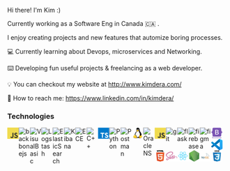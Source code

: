 Hi there! I'm Kim :)

Currently working as a Software Eng in Canada 🇨🇦 . 

I enjoy creating projects and new features that automize boring processes.

💻 Currently learning about Devops, microservices and Networking.

⌨️ Developing fun useful projects & freelancing as a web developer.

💡 You can checkout my website at http://www.kimdera.com/

💬 How to reach me: https://www.linkedin.com/in/kimdera/

### Technologies

<img align="left" alt="JavaScript" width="26px" src="https://raw.githubusercontent.com/github/explore/80688e429a7d4ef2fca1e82350fe8e3517d3494d/topics/javascript/javascript.png" />
<img align="left" alt="backbonejs" width="26px" src="http://gregfranko.com/images/backbone.png" />
<img align="left" alt="VisualBasic" width="26px" src="https://banner2.cleanpng.com/20180820/rta/kisspng-microsoft-visual-studio-lightswitch-visual-basic-t-net-for-android-app-app-5b7a3d62df89b8.6322733615347377629156.jpg" />
<img align="left" alt="Logstash" width="26px" src="https://elastic-content-share.eu/wp-content/uploads/edd/2020/06/logstash-logo-color.png" />
<img align="left" alt="ElasticSearch" width="26px" src="https://brandslogos.com/wp-content/uploads/images/large/elastic-elasticsearch-logo.png" />
<img align="left" alt="Kibana" width="26px" src="https://iconape.com/wp-content/png_logo_vector/elastic-kibana.png" />
<img align="left" alt="ECE" width="26px" src="https://sevenhillstechnology.com/wp-content/uploads/2021/01/elastic-cloud-logo.png" />
<img align="left" alt="C++" width="26px" src="https://upload.wikimedia.org/wikipedia/commons/thumb/1/18/ISO_C%2B%2B_Logo.svg/1200px-ISO_C%2B%2B_Logo.svg.png" />
<img align="left" alt="TypeScript" width="26px" src="https://raw.githubusercontent.com/devicons/devicon/master/icons/typescript/typescript-original.svg" />
<img align="left" alt="Python" width="26px" src="https://upload.wikimedia.org/wikipedia/commons/thumb/c/c3/Python-logo-notext.svg/1200px-Python-logo-notext.svg.png" />
<img align="left" alt="Postman" width="26px" src="https://www.vectorlogo.zone/logos/getpostman/getpostman-icon.svg" />
<img align="left" alt="Linux" width="26px" src="https://raw.githubusercontent.com/devicons/devicon/master/icons/linux/linux-original.svg" />
<img align="left" alt="OracleNS" width="26px" src="https://logos-world.net/wp-content/uploads/2021/09/NetSuite-Emblem.png" />
<img align="left" alt="jestJS" width="26px" src="https://raw.githubusercontent.com/devicons/devicon/master/icons/javascript/javascript-original.svg" />
<img align="left" alt="git" width="26px" src="https://www.vectorlogo.zone/logos/git-scm/git-scm-icon.svg" />
<img align="left" alt="flask" width="26px" src="https://www.vectorlogo.zone/logos/pocoo_flask/pocoo_flask-icon.svg" />
<img align="left" alt="firebase" width="26px" src="https://www.vectorlogo.zone/logos/firebase/firebase-icon.svg" />
<img align="left" alt="figma" width="26px" src="https://www.vectorlogo.zone/logos/figma/figma-icon.svg" />
<img align="left" alt="bootstrap" width="26px" src="https://raw.githubusercontent.com/devicons/devicon/master/icons/bootstrap/bootstrap-plain-wordmark.svg" />
<img align="left" alt="Visual Studio Code" width="26px" src="https://raw.githubusercontent.com/github/explore/80688e429a7d4ef2fca1e82350fe8e3517d3494d/topics/visual-studio-code/visual-studio-code.png" />
<img align="left" alt="HTML5" width="26px" src="https://raw.githubusercontent.com/github/explore/80688e429a7d4ef2fca1e82350fe8e3517d3494d/topics/html/html.png" />
<img align="left" alt="CSS3" width="26px" src="https://raw.githubusercontent.com/github/explore/80688e429a7d4ef2fca1e82350fe8e3517d3494d/topics/sass/sass.png" />
<img align="left" alt="React" width="26px" src="https://raw.githubusercontent.com/github/explore/80688e429a7d4ef2fca1e82350fe8e3517d3494d/topics/react/react.png" />
<img align="left" alt="Node.js" width="26px" src="https://raw.githubusercontent.com/github/explore/80688e429a7d4ef2fca1e82350fe8e3517d3494d/topics/nodejs/nodejs.png" />
<img align="left" alt="MySQL" width="26px" src="https://raw.githubusercontent.com/github/explore/80688e429a7d4ef2fca1e82350fe8e3517d3494d/topics/mysql/mysql.png" />
<img align="left" alt="Sass" width="26px" 
src="https://raw.githubusercontent.com/github/explore/80688e429a7d4ef2fca1e82350fe8e3517d3494d/topics/css/css.png" />

